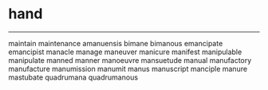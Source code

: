 # hand

---
maintain
maintenance
amanuensis
bimane
bimanous
emancipate
emancipist
manacle
manage
maneuver
manicure
manifest
manipulable
manipulate
manned
manner
manoeuvre
mansuetude
manual
manufactory
manufacture
manumission
manumit
manus
manuscript
manciple
manure
mastubate
quadrumana
quadrumanous
